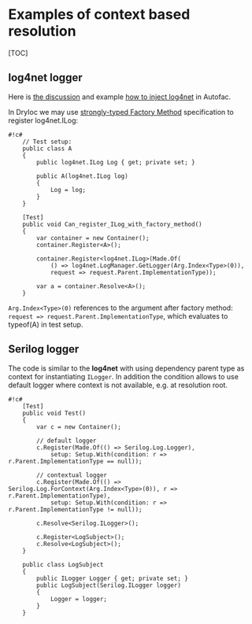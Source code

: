 # Examples of context based resolution

[TOC]

## log4net logger

Here is [the discussion](https://github.com/autofac/Autofac/issues/644) and example  [how to inject log4net](https://gist.github.com/piers7/81724d51a7ca158d721e) in Autofac.

In DryIoc we may use [strongly-typed Factory Method](https://bitbucket.org/dadhi/dryioc/wiki/SelectConstructorOrFactoryMethod#markdown-header-factory-method-instead-of-constructor) specification to register log4net.ILog:

```
#!c#
	// Test setup:
    public class A	
    {
        public log4net.ILog Log { get; private set; }

        public A(log4net.ILog log)
        {
            Log = log;
        }
    }

    [Test]
    public void Can_register_ILog_with_factory_method()
    {
        var container = new Container();
        container.Register<A>();

        container.Register<log4net.ILog>(Made.Of(
            () => log4net.LogManager.GetLogger(Arg.Index<Type>(0)), 
            request => request.Parent.ImplementationType));

        var a = container.Resolve<A>();
    }
```

`Arg.Index<Type>(0)` references to the argument after factory method: `request => request.Parent.ImplementationType`, which evaluates to typeof(A) in test setup.


## Serilog logger

The code is similar to the __log4net__ with using dependency parent type as context for instantiating `ILogger`.
In addition the condition allows to use default logger where context is not available, e.g. at resolution root.

```
#!c#
    [Test]
    public void Test()
    {
        var c = new Container();

        // default logger
        c.Register(Made.Of(() => Serilog.Log.Logger), 
            setup: Setup.With(condition: r => r.Parent.ImplementationType == null));
        
        // contextual logger
        c.Register(Made.Of(() => Serilog.Log.ForContext(Arg.Index<Type>(0)), r => r.Parent.ImplementationType),
            setup: Setup.With(condition: r => r.Parent.ImplementationType != null));

        c.Resolve<Serilog.ILogger>();

        c.Register<LogSubject>();
        c.Resolve<LogSubject>();
    }

    public class LogSubject
    {
        public ILogger Logger { get; private set; }
        public LogSubject(Serilog.ILogger logger)
        {
            Logger = logger;
        }
    }
```